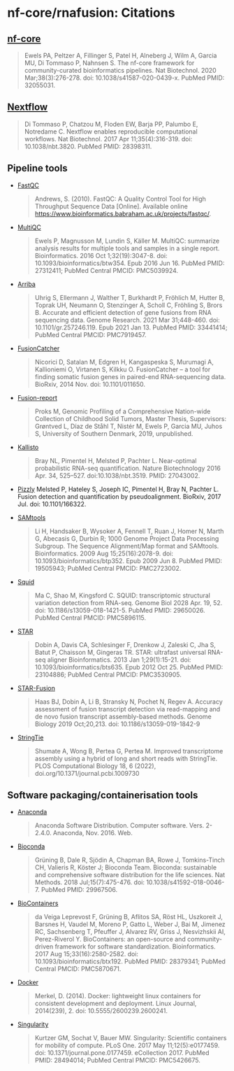 # nf-core/rnafusion: Citations

## [nf-core](https://pubmed.ncbi.nlm.nih.gov/32055031/)

> Ewels PA, Peltzer A, Fillinger S, Patel H, Alneberg J, Wilm A, Garcia MU, Di Tommaso P, Nahnsen S. The nf-core framework for community-curated bioinformatics pipelines. Nat Biotechnol. 2020 Mar;38(3):276-278. doi: 10.1038/s41587-020-0439-x. PubMed PMID: 32055031.

## [Nextflow](https://pubmed.ncbi.nlm.nih.gov/28398311/)

> Di Tommaso P, Chatzou M, Floden EW, Barja PP, Palumbo E, Notredame C. Nextflow enables reproducible computational workflows. Nat Biotechnol. 2017 Apr 11;35(4):316-319. doi: 10.1038/nbt.3820. PubMed PMID: 28398311.

## Pipeline tools

- [FastQC](https://www.bioinformatics.babraham.ac.uk/projects/fastqc/)

  > Andrews, S. (2010). FastQC: A Quality Control Tool for High Throughput Sequence Data [Online]. Available online https://www.bioinformatics.babraham.ac.uk/projects/fastqc/.

- [MultiQC](https://pubmed.ncbi.nlm.nih.gov/27312411/)

  > Ewels P, Magnusson M, Lundin S, Käller M. MultiQC: summarize analysis results for multiple tools and samples in a single report. Bioinformatics. 2016 Oct 1;32(19):3047-8. doi: 10.1093/bioinformatics/btw354. Epub 2016 Jun 16. PubMed PMID: 27312411; PubMed Central PMCID: PMC5039924.

- [Arriba](https://github.com/suhrig/arriba)

  > Uhrig S, Ellermann J, Walther T, Burkhardt P, Fröhlich M, Hutter B, Toprak UH, Neumann O, Stenzinger A, Scholl C, Fröhling S, Brors B. Accurate and efficient detection of gene fusions from RNA sequencing data.
  > Genome Research. 2021 Mar 31;448-460. doi: 10.1101/gr.257246.119. Epub 2021 Jan 13. PubMed PMID: 33441414; PubMed Central PMCID: PMC7919457.

- [FusionCatcher](https://github.com/ndaniel/fusioncatcher)

  > Nicorici D, Satalan M, Edgren H, Kangaspeska S, Murumagi A, Kallioniemi O, Virtanen S, Kilkku O. FusionCatcher – a tool for finding somatic fusion genes in paired-end RNA-sequencing data. BioRxiv, 2014 Nov. doi: 10.1101/011650.

- [Fusion-report](https://github.com/matq007/fusion-report)

  > Proks M, Genomic Profiling of a Comprehensive Nation-wide Collection of Childhood Solid Tumors, Master Thesis, Supervisors: Grøntved L, Díaz de Ståhl T, Nistér M, Ewels P, Garcia MU, Juhos S, University of Southern Denmark, 2019, unpublished.

- [Kallisto](https://pachterlab.github.io/kallisto/)

  > Bray NL, Pimentel H, Melsted P, Pachter L. Near-optimal probabilistic RNA-seq quantification. Nature Biotechnology 2016 Apr. 34, 525–527. doi:10.1038/nbt.3519. PMID: 27043002.

- [Pizzly](https://github.com/pmelsted/pizzly)
  Melsted P, Hateley S, Joseph IC, Pimentel H, Bray N, Pachter L. Fusion detection and quantification by pseudoalignment. BioRxiv, 2017 Jul. doi: 10.1101/166322.

- [SAMtools](https://pubmed.ncbi.nlm.nih.gov/19505943/)

  > Li H, Handsaker B, Wysoker A, Fennell T, Ruan J, Homer N, Marth G, Abecasis G, Durbin R; 1000 Genome Project Data Processing Subgroup. The Sequence Alignment/Map format and SAMtools. Bioinformatics. 2009 Aug 15;25(16):2078-9. doi: 10.1093/bioinformatics/btp352. Epub 2009 Jun 8. PubMed PMID: 19505943; PubMed Central PMCID: PMC2723002.

- [Squid](https://github.com/Kingsford-Group/squid)

  > Ma C, Shao M, Kingsford C. SQUID: transcriptomic structural variation detection from RNA-seq. Genome Biol 2028 Apr. 19, 52. doi: 10.1186/s13059-018-1421-5. PubMed PMID: 29650026. PubMed Central PMCID: PMC5896115.

- [STAR](https://pubmed.ncbi.nlm.nih.gov/23104886/)

  > Dobin A, Davis CA, Schlesinger F, Drenkow J, Zaleski C, Jha S, Batut P, Chaisson M, Gingeras TR. STAR: ultrafast universal RNA-seq aligner Bioinformatics. 2013 Jan 1;29(1):15-21. doi: 10.1093/bioinformatics/bts635. Epub 2012 Oct 25. PubMed PMID: 23104886; PubMed Central PMCID: PMC3530905.

- [STAR-Fusion](https://github.com/STAR-Fusion/STAR-Fusion)

  > Haas BJ, Dobin A, Li B, Stransky N, Pochet N, Regev A. Accuracy assessment of fusion transcript detection via read-mapping and de novo fusion transcript assembly-based methods. Genome Biology 2019 Oct;20,213. doi: 10.1186/s13059-019-1842-9

- [StringTie](https://ccb.jhu.edu/software/stringtie/index.shtml)
  > Shumate A, Wong B, Pertea G, Pertea M. Improved transcriptome assembly using a hybrid of long and short reads with StringTie. PLOS Computational Biology 18, 6 (2022), doi.org/10.1371/journal.pcbi.1009730

## Software packaging/containerisation tools

- [Anaconda](https://anaconda.com)

  > Anaconda Software Distribution. Computer software. Vers. 2-2.4.0. Anaconda, Nov. 2016. Web.

- [Bioconda](https://pubmed.ncbi.nlm.nih.gov/29967506/)

  > Grüning B, Dale R, Sjödin A, Chapman BA, Rowe J, Tomkins-Tinch CH, Valieris R, Köster J; Bioconda Team. Bioconda: sustainable and comprehensive software distribution for the life sciences. Nat Methods. 2018 Jul;15(7):475-476. doi: 10.1038/s41592-018-0046-7. PubMed PMID: 29967506.

- [BioContainers](https://pubmed.ncbi.nlm.nih.gov/28379341/)

  > da Veiga Leprevost F, Grüning B, Aflitos SA, Röst HL, Uszkoreit J, Barsnes H, Vaudel M, Moreno P, Gatto L, Weber J, Bai M, Jimenez RC, Sachsenberg T, Pfeuffer J, Alvarez RV, Griss J, Nesvizhskii AI, Perez-Riverol Y. BioContainers: an open-source and community-driven framework for software standardization. Bioinformatics. 2017 Aug 15;33(16):2580-2582. doi: 10.1093/bioinformatics/btx192. PubMed PMID: 28379341; PubMed Central PMCID: PMC5870671.

- [Docker](https://dl.acm.org/doi/10.5555/2600239.2600241)

  > Merkel, D. (2014). Docker: lightweight linux containers for consistent development and deployment. Linux Journal, 2014(239), 2. doi: 10.5555/2600239.2600241.

- [Singularity](https://pubmed.ncbi.nlm.nih.gov/28494014/)

  > Kurtzer GM, Sochat V, Bauer MW. Singularity: Scientific containers for mobility of compute. PLoS One. 2017 May 11;12(5):e0177459. doi: 10.1371/journal.pone.0177459. eCollection 2017. PubMed PMID: 28494014; PubMed Central PMCID: PMC5426675.

